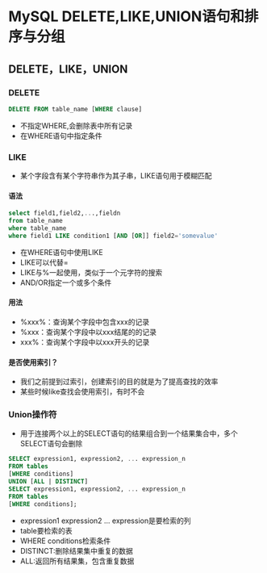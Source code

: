 # MySQL DELETE,LIKE,UNION语句和排序与分组

## DELETE，LIKE，UNION

### DELETE

```sql
DELETE FROM table_name [WHERE clause]
```

* 不指定WHERE,会删除表中所有记录
* 在WHERE语句中指定条件

### LIKE

* 某个字段含有某个字符串作为其子串，LIKE语句用于模糊匹配

#### 语法

```sql
select field1,field2,...,fieldn
from table_name
where table_name
where field1 LIKE condition1 [AND [OR]] field2='somevalue'
```

* 在WHERE语句中使用LIKE
* LIKE可以代替=
* LIKE与%一起使用，类似于一个元字符的搜索
* AND/OR指定一个或多个条件

#### 用法

* %xxx%：查询某个字段中包含xxx的记录
* %xxx：查询某个字段中以xxx结尾的的记录
* xxx%：查询某个字段中以xxx开头的记录

#### 是否使用索引？

* 我们之前提到过索引，创建索引的目的就是为了提高查找的效率
* 某些时候like查找会使用索引，有时不会

### Union操作符

* 用于连接两个以上的SELECT语句的结果组合到一个结果集合中，多个SELECT语句会删除

```sql
SELECT expression1, expression2, ... expression_n
FROM tables
[WHERE conditions]
UNION [ALL | DISTINCT]
SELECT expression1, expression2, ... expression_n
FROM tables
[WHERE conditions];
```

* expression1 expression2 ... expression是要检索的列
* table要检索的表
* WHERE conditions检索条件
* DISTINCT:删除结果集中重复的数据
* ALL:返回所有结果集，包含重复数据